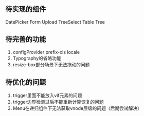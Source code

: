 ## 待实现的组件
DatePicker Form Upload TreeSelect Table Tree  
## 待完善的功能
1. configProvider prefix-cls locale
2. Typography的省略功能
3. resize-box部分场景下无法拖动的问题
## 待优化的问题
1. trigger里面不能放入vif元素的问题
2. trigger边界检测过后不能重新计算恢复的问题
3. Menu在递归组件下无法获取vnode层级的问题（后期尝试解决）

